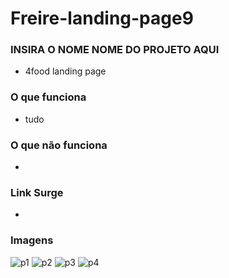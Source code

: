 # Freire-landing-page9

### INSIRA O NOME NOME DO PROJETO AQUI
- 4food landing page

### O que funciona
- tudo

### O que não funciona
- 

### Link Surge 
- 

### Imagens
![p1](https://user-images.githubusercontent.com/60453269/171963221-7cf2a37d-c68c-4a4f-ba70-b9639fab96de.png)
![p2](https://user-images.githubusercontent.com/60453269/171963217-fcdd6f81-540a-4993-ac5c-2861cbab0d92.png)
![p3](https://user-images.githubusercontent.com/60453269/171963223-ae56928b-d75d-47fe-add8-af9204e6404f.png)
![p4](https://user-images.githubusercontent.com/60453269/171963224-5235c557-6f8e-41a0-80e6-c99bd6ae800c.png)
